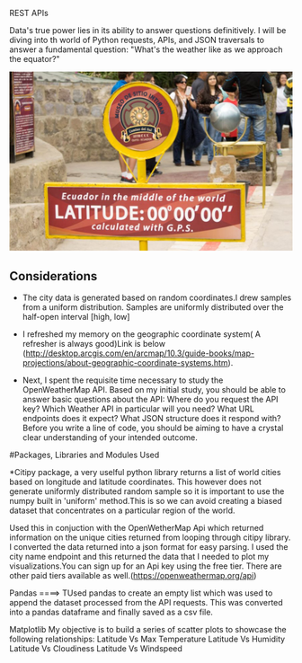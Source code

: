 REST APIs

Data's true power lies in its ability to answer questions definitively. I will be diving into th world of  Python requests, APIs, and JSON traversals to answer a fundamental question: "What's the weather like as we approach the equator?"

![Equator](Images/equatorsign.png)


## Considerations

* The city data is generated based on random coordinates.I drew samples from a uniform distribution. Samples are uniformly distributed over the half-open interval [high, low]

* I refreshed my memory on the geographic coordinate system( A refresher is always good)Link is below
(http://desktop.arcgis.com/en/arcmap/10.3/guide-books/map-projections/about-geographic-coordinate-systems.htm).

* Next, I spent the requisite time necessary to study the OpenWeatherMap API. Based on my initial study, you should be able to answer  basic questions about the API: Where do you request the API key? Which Weather API in particular will you need? What URL endpoints does it expect? What JSON structure does it respond with? Before you write a line of code, you should be aiming to have a crystal clear understanding of your intended outcome.

#Packages, Libraries and Modules Used

*Citipy package, a very uselful python library returns a list of world cities based on longitude and latitude coordinates. This however does not generate uniformly distributed random sample so it is important to use the numpy built in 'uniform' method.This is so we can avoid creating a biased dataset that concentrates on a particular region of the world.

Used this in conjuction with the OpenWetherMap Api which returned information on the unique cities returned from looping through citipy library. I converted the data returned into a json format for easy parsing. I used the city name endpoint and this returned the data that I needed to plot my visualizations.You can sign up for an Api key using the free tier. There are other paid tiers available as well.(https://openweathermap.org/api)

Pandas ====>
TUsed pandas to create an empty list which was used to append the dataset processed from the API requests. This was converted into a pandas dataframe and finally saved as a csv file.

Matplotlib
My objective is to build a series of scatter plots to showcase the following relationships:
Latitude Vs Max Temperature
Latitude Vs Humidity
Latitude Vs Cloudiness
Latitude Vs Windspeed












